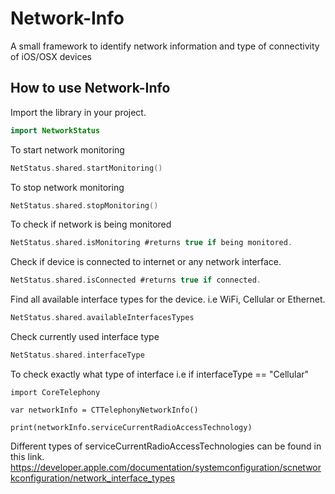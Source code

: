 # Network-Info
A small framework to identify network information and type of connectivity of iOS/OSX devices

## How to use Network-Info

Import the library in your project.

```swift
import NetworkStatus
```

To start network monitoring 
```swift
NetStatus.shared.startMonitoring()
```

To stop network monitoring
```swift
NetStatus.shared.stopMonitoring()
```

To check if network is being monitored 
```swift
NetStatus.shared.isMonitoring #returns true if being monitored.
```

Check if device is connected to internet or any network interface. 
```swift
NetStatus.shared.isConnected #returns true if connected.
```

Find all available interface types for the device. i.e WiFi, Cellular or Ethernet.
```swift
NetStatus.shared.availableInterfacesTypes
```

Check currently used interface type
```swift
NetStatus.shared.interfaceType
```

To check exactly what type of interface i.e if interfaceType == "Cellular"
```
import CoreTelephony

var networkInfo = CTTelephonyNetworkInfo()

print(networkInfo.serviceCurrentRadioAccessTechnology)
```

Different types of serviceCurrentRadioAccessTechnologies can be found in this link.
https://developer.apple.com/documentation/systemconfiguration/scnetworkconfiguration/network_interface_types

